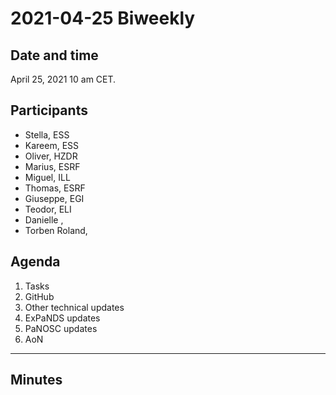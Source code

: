 # 2021-04-25 Biweekly



## Date and time

April 25, 2021 10 am CET.



## Participants

* Stella, ESS
* Kareem, ESS
* Oliver, HZDR
* Marius, ESRF
* Miguel, ILL
* Thomas, ESRF
* Giuseppe, EGI
* Teodor, ELI
* Danielle , 
* Torben Roland, 



## Agenda

1. Tasks
1. GitHub
1. Other technical updates
1. ExPaNDS updates
1. PaNOSC updates
1. AoN


***



## Minutes

